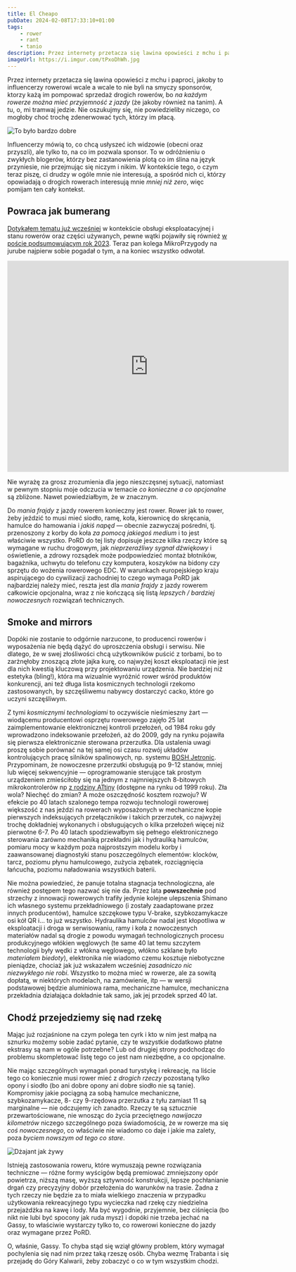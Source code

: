 ```yaml
---
title: El Cheapo
pubDate: 2024-02-08T17:33:10+01:00
tags:
    - rower
    - rant
    - tanio
description: Przez internety przetacza się lawina opowieści z mchu i paproci, jakoby to influencerzy rowerowi wcale a wcale to nie byli na smyczy sponsorów, ktorzy każą im pompować sprzedaż drogich rowerów, bo _na każdym rowerze można mieć przyjemność z jazdy_ (że jakoby również na tanim). A tu, o, mi tramwaj jedzie. Nie oszukujmy się, nie powiedzieliby niczego, co mogłoby choć trochę zdenerwować tych, którzy im płacą.
imageUrl: https://i.imgur.com/tPxoDhWh.jpg
---
```


Przez internety przetacza się lawina opowieści z mchu i paproci, jakoby to influencerzy rowerowi wcale a wcale to nie byli na smyczy sponsorów, ktorzy każą im pompować sprzedaż drogich rowerów, bo _na każdym rowerze można mieć przyjemność z jazdy_ (że jakoby również na tanim). A tu, o, mi tramwaj jedzie. Nie oszukujmy się, nie powiedzieliby niczego, co mogłoby choć trochę zdenerwować tych, którzy im płacą.

![To było bardzo dobre](https://i.imgur.com/tPxoDhWh.jpg)

Influencerzy mówią to, co chcą usłyszeć ich widzowie (obecni oraz przyszli), ale tylko to, na co im pozwala sponsor. To w odróżnieniu o zwykłych blogerów, którzy bez zastanowienia plotą co im ślina na język przyniesie, nie przejmując się niczym i nikim. W kontekście tego, o czym teraz piszę, ci drudzy w ogóle mnie nie interesują, a spośród nich ci, którzy opowiadają o drogich rowerach interesują mnie _mniej niż zero_, więc pomijam ten cały kontekst.

## Powraca jak bumerang

[Dotykałem tematu już wcześniej](/blog/2023/11/tanie-rowery-to-szmelc) w kontekście obsługi eksploatacyjnej i stanu rowerów oraz części używanych, pewne wątki pojawiły się również [w poście podsumowującym rok 2023](/blog/2023/12/2023-roweringowe-podsumowanie). Teraz pan kolega MikroPrzygody na jurube najpierw sobie pogadał o tym, a na koniec wszystko odwołał.

<div class="center"><iframe width="640" height="480" src="https://www.youtube-nocookie.com/embed/qLnOvanbkNA?si=CbbhAvh8p3lSOlLR" title="YouTube video player" frameborder="0" allow="accelerometer; autoplay; clipboard-write; encrypted-media; gyroscope; picture-in-picture; web-share" allowfullscreen></iframe></div>

Nie wyrażę za grosz zrozumienia dla jego nieszczęsnej sytuacji, natomiast w pewnym stopniu moje odczucia w temacie _co konieczne a co opcjonalne_ są zbliżone. Nawet powiedziałbym, że w znacznym.

Do _mania frajdy_ z jazdy rowerem konieczny jest rower. Rower jak to rower, żeby jeździć to musi mieć siodło, ramę, koła, kierownicę do skręcania, hamulce do hamowania i _jakiś napęd_ &mdash; obecnie zazwyczaj pośredni, tj. przenoszony z korby do koła _za pomocą jakiegoś medium_ i to jest właściwie wszystko. PoRD do tej listy dopisuje jeszcze kilka rzeczy które są wymagane w ruchu drogowym, jak _nieprzeraźliwy sygnał dźwiękowy_ i oświetlenie, a zdrowy rozsądek może podpowiedzieć montaż błotników, bagażnika, uchwytu do telefonu czy komputera, koszyków na bidony czy sprzętu do wożenia rowerowego EDC. W warunkach europejskiego kraju aspirującego do cywilizacji zachodniej to czego wymaga PoRD jak najbardziej należy mieć, reszta jest dla _mania frajdy_ z jazdy rowerem całkowicie opcjonalna, wraz z nie kończącą się listą _lepszych / bardziej nowoczesnych_ rozwiązań technicznych.

## Smoke and mirrors

Dopóki nie zostanie to odgórnie narzucone, to producenci rowerów i wyposażenia nie będą dążyć do uproszczenia obsługi i serwisu. Nie dlatego, że w swej złośliwości chcą użytkowników puścić z torbami, bo to zarżnęłoby znoszącą złote jajka kurę, co najwyżej koszt eksploatacji nie jest dla nich kwestią kluczową przy projektowaniu urządzenia. Nie bardziej niż estetyka (bling!), która ma wizualnie wyróżnić rower wśród produktów konkurencji, ani też długa lista kosmicznych technologii rzekomo zastosowanych, by szczęśliwemu nabywcy dostarczyć cacko, które go uczyni szczęśliwym.

Z tymi _kosmicznymi technologiami_ to oczywiście nieśmieszny żart &mdash; wiodącemu producentowi osprzętu rowerowego zajęło 25 lat zaimplementowanie elektronicznej kontroli przełożeń, od 1984 roku gdy wprowadzono indeksowanie przełożeń, aż do 2009, gdy na rynku pojawiła się pierwsza elektronicznie sterowana przerzutka. Dla ustalenia uwagi proszę sobie porównać na tej samej osi czasu rozwój układów kontrolujących pracę silników spalinowych, np. systemu [BOSH Jetronic](https://en.wikipedia.org/wiki/Jetronic). Przypominam, że nowoczesne przerzutki obsługują po 9-12 stanów, mniej lub więcej sekwencyjnie &mdash; oprogramowanie sterujące tak prostym urządzeniem zmieściłoby się na jednym z najmniejszych 8-bitowych mikrokontrolerów np [z rodziny ATtiny](https://en.wikipedia.org/wiki/ATtiny_microcontroller_comparison_chart) (dostępne na rynku od 1999 roku). Zła wola? Niechęć do zmian? A może oszczędność kosztem rozwoju? W efekcie po 40 latach szalonego tempa rozwoju technologii rowerowej większość z nas jeździ na rowerach wyposażonych w mechaniczne kopie pierwszych indeksujących przełączników i takich przerzutek, co najwyżej trochę dokładniej wykonanych i obsługujących o kilka przełożeń więcej niż pierwotne 6-7. Po 40 latach spodziewałbym się pełnego elektronicznego sterowania zarówno mechaniką przekładni jak i hydrauliką hamulców, pomiaru mocy w każdym poza najprostszym modelu korby i zaawansowanej diagnostyki stanu poszczególnych elementów: klocków, tarcz, poziomu płynu hamulcowego, zużycia zębatek, rozciągnięcia łańcucha, poziomu naładowania wszystkich baterii.

Nie można powiedzieć, że panuje totalna stagnacja technologiczna, ale również postępem tego nazwać się nie da. Przez lata **powszechnie** pod strzechy z innowacji rowerowych trafiły jedynie kolejne ulepszenia Shimano ich własnego systemu przekładniowego (i zostały zaadaptowane przez innych producentów), hamulce szczękowe typu V-brake, szybkozamykacze osi kół QR i... to już wszystko. Hydraulika hamulców nadal jest kłopotliwa w eksploatacji i droga w serwisowaniu, ramy i koła z nowoczesnych materiałów nadal są drogie z powodu wymagań technologicznych procesu produkcyjnego włókien węglowych (te same 40 lat temu szczytem technologii były wędki z włókna węglowego, włókno szklane było _materiałem biedoty_), elektronika nie wiadomo czemu kosztuje niebotyczne pieniądze, chociaż jak już wskazałem wcześniej _zasadniczo nic niezwykłego nie robi_. Wszystko to można mieć w rowerze, ale za sowitą dopłatą, w niektórych modelach, na zamówienie, itp &mdash; w wersji podstawowej będzie aluminiowa rama, mechaniczne hamulce, mechaniczna przekładnia działająca dokładnie tak samo, jak jej przodek sprzed 40 lat.

## Chodź przejedziemy się nad rzekę

Mając już rozjaśnione na czym polega ten cyrk i kto w nim jest małpą na sznurku możemy sobie zadać pytanie, czy te wszystkie dodatkowo płatne ekstrasy są nam w ogóle potrzebne? Lub od drugiej strony podchodząc do problemu skompletować listę tego co jest nam niezbędne, a co opcjonalne.

Nie mając szczególnych wymagań ponad turystykę i rekreację, na liście tego co koniecznie musi rower mieć z _drogich rzeczy_ pozostaną tylko opony i siodło (bo ani dobre opony ani dobre siodło nie są tanie). Kompromisy jakie pociągną za sobą hamulce mechaniczne, szybkozamykacze, 8- czy 9-rzędowa przerzutka z tyłu zamiast 11 są marginalne &mdash; nie odczujemy ich zanadto. Rzeczy te są sztucznie przewartościowane, nie wnosząc do życia przeciętnego _nawijacza kilometrów_ niczego szczególnego poza świadomością, że w rowerze ma się _coś nowoczesnego_, co właściwie nie wiadomo co daje i jakie ma zalety, poza _byciem nowszym od tego co stare_.

![Dżajant jak żywy](https://i.imgur.com/E8wG3ILh.jpg)

Istnieją zastosowania roweru, które wymuszają pewne rozwiązania techniczne &mdash; różne formy wyścigów będą premiować zmniejszony opór powietrza, niższą masę, wyższą sztywność konstrukcji, lepsze pochłanianie drgań czy precyzyjny dobór przełożenia do warunków na trasie. Żadna z tych rzeczy nie będzie za to miała wielkiego znaczenia w przypadku użytkowania rekreacyjnego typu wycieczka nad rzekę czy niedzielna przejażdżka na kawę i lody. Ma być wygodnie, przyjemnie, bez ciśnięcia (bo nikt nie lubi być spocony jak ruda mysz) i dopóki nie trzeba jechać na Gassy, to właściwie wystarczy tylko to, co rowerowi konieczne do jazdy oraz wymagane przez PoRD.

O, właśnie, Gassy. To chyba stąd się wziął główny problem, który wymagał pochylenia się nad nim przez taką rzeszę osób. Chyba wezmę Trabanta i się przejadę do Góry Kalwarii, żeby zobaczyć o co w tym wszystkim chodzi.
